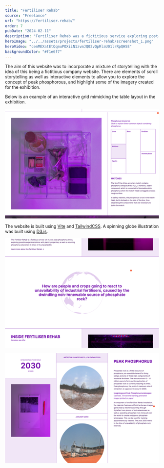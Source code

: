```yaml
---
title: "Fertiliser Rehab"
source: "Freelance"
url: "https://fertiliser.rehab/"
order: 7
pubDate: "2024-02-11"
description: "Fertiliser Rehab was a fictitious service exploring post-peak phosphorus times coming in the future, part of the Inspiration Forum LAB organized by Ji.hlava. A website was designed to complement the physical exhibition and explore in more depth the concepts and ideas on display."
heroImage: "../../assets/projects/fertiliser-rehab/screenshot_1.png"
heroVideo: "cemMEXatEtQqmuPOXiiN1zvmJQ02vQpRlaU01lrRpQHSE"
backgroundColor: "#f1e6f7"
---
```


The aim of this website was to incorporate a mixture of storytelling with the idea of this being a fictitious company website. There are elements of scroll storytelling as well as interactive elements to allow you to explore the concept of peak phosphorous, and highlight some of the imagery created for the exhibition.

Below is an example of an interactive grid mimicking the table layout in the exhibition.

![Interactive element](../../assets/projects/fertiliser-rehab/screenshot_2.png)

The website is built using [Vite](https://vitejs.dev) and [TailwindCSS](https://tailwindcss.com). A spinning globe illustration was built using [D3.js](https://d3js.org).

![Spinning Globe Screenshot](../../assets/projects/fertiliser-rehab/screenshot_3.png)

![Fixed scrolling images](../../assets/projects/fertiliser-rehab/screenshot_4.png)
